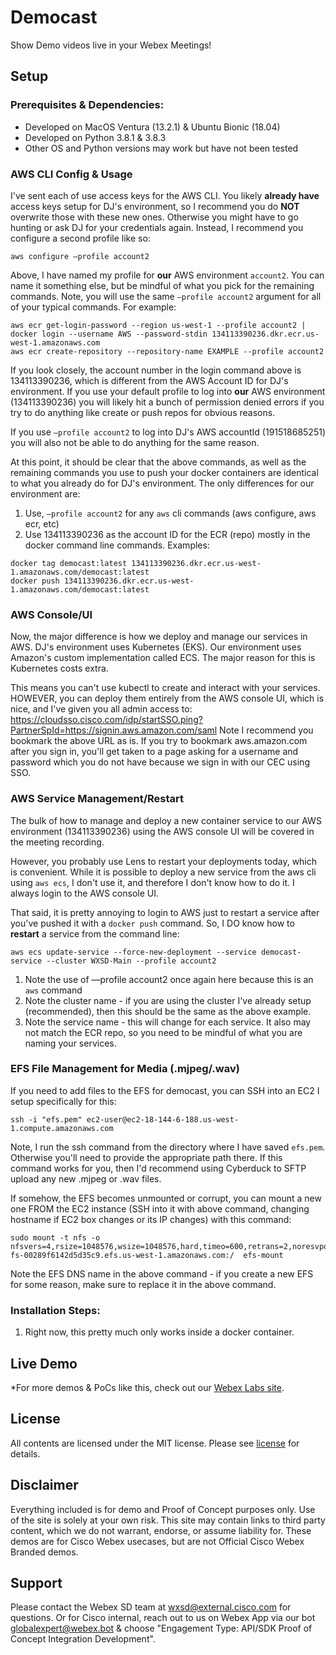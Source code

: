 # Democast

Show Demo videos live in your Webex Meetings!
<!--[![Vidcast Overview](https://github.com/wxsd-sales/custom-pmr-pin/assets/19175490/4861e7cd-7478-49cf-bada-223b30810691)](https://app.vidcast.io/share/3f264756-563a-4294-82f7-193643932fb3)-->
<!--[![Vidcast Overview](https://github-production-user-asset-6210df.s3.amazonaws.com/19175490/249649420-980de741-1a2c-4aea-883e-4da629bc8701.png)](https://app.vidcast.io/share/677cc9bc-b0bb-4419-9338-5f4bbe0100a3)-->

<!--## Overview-->

<!--### Flow Diagram-->
<!--![PSTN Flow](https://github.com/wxsd-sales/custom-pmr-pin/assets/19175490/bb4d0ed9-7d57-4306-ae99-74d37337a562)-->


## Setup

### Prerequisites & Dependencies:

- Developed on MacOS Ventura (13.2.1) & Ubuntu Bionic (18.04)
- Developed on Python 3.8.1 & 3.8.3
-   Other OS and Python versions may work but have not been tested

### AWS CLI Config & Usage
I've sent each of use access keys for the AWS CLI.  You likely **already have** access keys setup for DJ's environment, so I recommend you do **NOT** overwrite those with these new ones. Otherwise you might have to go hunting or ask DJ for your credentials again.  Instead, I recommend you configure a second profile like so:

```
aws configure —profile account2  
```
Above, I have named my profile for **our** AWS environment `account2`.  You can name it something else, but be mindful of what you pick for the remaining commands.  Note, you will use the same `—profile account2` argument for all of your typical commands.  For example:

```
aws ecr get-login-password --region us-west-1 --profile account2 | docker login --username AWS --password-stdin 134113390236.dkr.ecr.us-west-1.amazonaws.com
aws ecr create-repository --repository-name EXAMPLE --profile account2 
```

If you look closely, the account number in the login command above is 134113390236, which is different from the AWS Account ID for DJ's environment.  If you use your default profile to log into **our** AWS environment (134113390236) you will likely hit a bunch of permission denied errors if you try to do anything like create or push repos for obvious reasons.

If you use `—profile account2` to log into DJ's AWS accountId (191518685251) you will also not be able to do anything for the same reason.

At this point, it should be clear that the above commands, as well as the remaining commands you use to push your docker containers are identical to what you already do for DJ's environment.  The only differences for our environment are:

1. Use, `—profile account2` for any `aws` cli commands (aws configure, aws ecr, etc)
2. Use 134113390236 as the account ID for the ECR (repo) mostly in the docker command line commands.  Examples:

```
docker tag democast:latest 134113390236.dkr.ecr.us-west-1.amazonaws.com/democast:latest
docker push 134113390236.dkr.ecr.us-west-1.amazonaws.com/democast:latest  
```

### AWS Console/UI

Now, the major difference is how we deploy and manage our services in AWS.  DJ's environment uses Kubernetes (EKS).  Our environment uses Amazon's custom implementation called ECS.  The major reason for this is Kubernetes costs extra.

This means you can't use kubectl to create and interact with your services.   HOWEVER, you can deploy them entirely from the AWS console UI, which is nice, and I've given you all admin access to:
https://cloudsso.cisco.com/idp/startSSO.ping?PartnerSpId=https://signin.aws.amazon.com/saml
Note I recommend you bookmark the above URL as is.  If you try to bookmark aws.amazon.com after you sign in, you'll get taken to a page asking for a username and password which you do not have because we sign in with our CEC using SSO.

### AWS Service Management/Restart

The bulk of how to manage and deploy a new container service to our AWS environment (134113390236) using the AWS console UI will be covered in the meeting recording.

However, you probably use Lens to restart your deployments today, which is convenient.  While it is possible to deploy a new service from the aws cli using `aws ecs`, I don't use it, and therefore I don't know how to do it.  I always login to the AWS console UI.

That said, it is pretty annoying to login to AWS just to restart a service after you've pushed it with a `docker push` command.  So, I DO know how to **restart** a service from the command line:

```
aws ecs update-service --force-new-deployment --service democast-service --cluster WXSD-Main --profile account2 
```
1. Note the use of —profile account2 once again here because this is an `aws` command
2. Note the cluster name - if you are using the cluster I've already setup (recommended), then this should be the same as the above example.
3. Note the service name - this will change for each service.  It also may not match the ECR repo, so you need to be mindful of what you are naming your services.

### EFS File Management for Media (.mjpeg/.wav)

If you need to add files to the EFS for democast, you can SSH into an EC2 I setup specifically for this:
```
ssh -i "efs.pem" ec2-user@ec2-18-144-6-188.us-west-1.compute.amazonaws.com  
```
Note, I run the ssh command from the directory where I have saved `efs.pem`.  Otherwise you'll need to provide the appropriate path there.
If this command works for you, then I'd recommend using Cyberduck to SFTP upload any new .mjpeg or .wav files. 

If somehow, the EFS becomes unmounted or corrupt, you can mount a new one FROM the EC2 instance (SSH into it with above command, changing hostname if EC2 box changes or its IP changes) with this command:
```
sudo mount -t nfs -o nfsvers=4,rsize=1048576,wsize=1048576,hard,timeo=600,retrans=2,noresvport fs-00289f6142d5d35c9.efs.us-west-1.amazonaws.com:/  efs-mount 
```
Note the EFS DNS name in the above command - if you create a new EFS for some reason, make sure to replace it in the above command.

<!-- GETTING STARTED -->

### Installation Steps:

1.  Right now, this pretty much only works inside a docker container.

    
## Live Demo

<!-- Update your vidcast link -->
<!--Check out our Vidcast recording, [here](https://app.vidcast.io/share/3f264756-563a-4294-82f7-193643932fb3)!-->

<!-- Keep the following statement -->
*For more demos & PoCs like this, check out our [Webex Labs site](https://collabtoolbox.cisco.com/webex-labs).

## License

All contents are licensed under the MIT license. Please see [license](LICENSE) for details.

## Disclaimer

<!-- Keep the following here -->  
Everything included is for demo and Proof of Concept purposes only. Use of the site is solely at your own risk. This site may contain links to third party content, which we do not warrant, endorse, or assume liability for. These demos are for Cisco Webex usecases, but are not Official Cisco Webex Branded demos.
 
 
## Support

Please contact the Webex SD team at [wxsd@external.cisco.com](mailto:wxsd@external.cisco.com?subject=CustomPMRPIN) for questions. Or for Cisco internal, reach out to us on Webex App via our bot globalexpert@webex.bot & choose "Engagement Type: API/SDK Proof of Concept Integration Development". 
